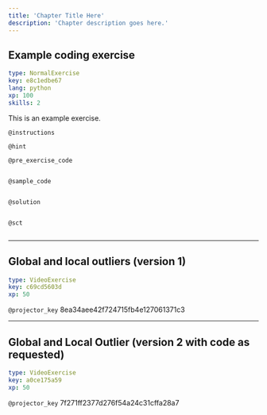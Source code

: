 ```yaml
---
title: 'Chapter Title Here'
description: 'Chapter description goes here.'
---
```


## Example coding exercise

```yaml
type: NormalExercise
key: e8c1edbe67
lang: python
xp: 100
skills: 2
```

This is an example exercise.

`@instructions`


`@hint`


`@pre_exercise_code`
```{python}

```

`@sample_code`
```{python}

```

`@solution`
```{python}

```

`@sct`
```{python}

```

---

## Global and local outliers (version 1)

```yaml
type: VideoExercise
key: c69cd5603d
xp: 50
```

`@projector_key`
8ea34aee42f724715fb4e127061371c3

---

## Global and Local Outlier (version 2 with code as requested)

```yaml
type: VideoExercise
key: a0ce175a59
xp: 50
```

`@projector_key`
7f271ff2377d276f54a24c31cffa28a7
